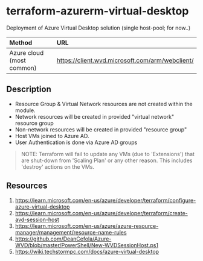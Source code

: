 # terraform-azurerm-virtual-desktop

Deployment of Azure Virtual Desktop solution (single host-pool; for now..)

| Method                    | URL                                                   |
| :--                       | :--                                                   |
| Azure cloud (most common)	| https://client.wvd.microsoft.com/arm/webclient/       |

## Description

  * Resource Group & Virtual Network resources are not created within the module.
  * Network resources will be created in provided "virtual network" resource group
  * Non-network resources will be created in provided "resource group"
  * Host VMs joined to Azure AD.
  * User Authentication is done via Azure AD groups

> NOTE: Terraform will fail to update any VMs (due to 'Extensions') that are shut-down from 'Scaling Plan' or any other reason. This includes 'destroy' actions on the VMs.

## Resources

  1. https://learn.microsoft.com/en-us/azure/developer/terraform/configure-azure-virtual-desktop
  1. https://learn.microsoft.com/en-us/azure/developer/terraform/create-avd-session-host
  1. https://learn.microsoft.com/en-us/azure/azure-resource-manager/management/resource-name-rules
  1. https://github.com/DeanCefola/Azure-WVD/blob/master/PowerShell/New-WVDSessionHost.ps1
  1. https://wiki.techstormpc.com/docs/azure-virtual-desktop
